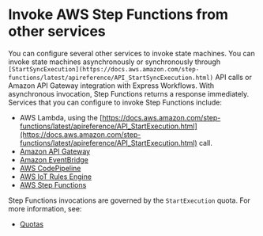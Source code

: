 # Invoke AWS Step Functions from other services<a name="concepts-invoke-sfn"></a>

You can configure several other services to invoke state machines\. You can invoke state machines asynchronously or synchronously through `[StartSyncExecution](https://docs.aws.amazon.com/step-functions/latest/apireference/API_StartSyncExecution.html)` API calls or Amazon API Gateway integration with Express Workflows\. With asynchronous invocation, Step Functions returns a response immediately\. Services that you can configure to invoke Step Functions include:
+  AWS Lambda, using the [https://docs.aws.amazon.com/step-functions/latest/apireference/API_StartExecution.html](https://docs.aws.amazon.com/step-functions/latest/apireference/API_StartExecution.html) call\. 
+  [Amazon API Gateway](https://docs.aws.amazon.com/step-functions/latest/dg/tutorial-api-gateway.html) 
+  [Amazon EventBridge](https://docs.aws.amazon.com/eventbridge/latest/userguide/create-eventbridge-rule.html) 
+ [AWS CodePipeline](https://docs.aws.amazon.com/codepipeline/latest/userguide/action-reference-StepFunctions.html) 
+  [AWS IoT Rules Engine](https://docs.aws.amazon.com/iot/latest/developerguide/iot-rule-actions.html) 
+  [AWS Step Functions](https://docs.aws.amazon.com/step-functions/latest/dg/connect-stepfunctions.html) 

Step Functions invocations are governed by the `StartExecution` quota\. For more information, see:
+ [Quotas](limits-overview.md)
